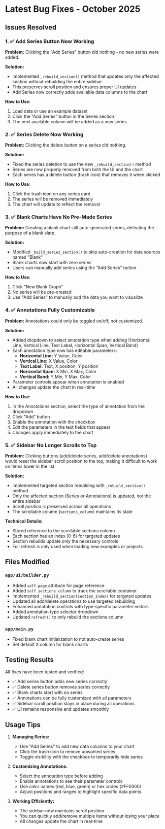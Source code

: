 # Latest Bug Fixes - October 2025

## Issues Resolved

### 1. ✅ Add Series Button Now Working
**Problem:** Clicking the "Add Series" button did nothing - no new series were added.

**Solution:**
- Implemented `_rebuild_section()` method that updates only the affected section without rebuilding the entire sidebar
- This preserves scroll position and ensures proper UI updates
- Add Series now correctly adds available data columns to the chart

**How to Use:**
1. Load data or use an example dataset
2. Click the "Add Series" button in the Series section
3. The next available column will be added as a new series

### 2. ✅ Series Delete Now Working
**Problem:** Clicking the delete button on a series did nothing.

**Solution:**
- Fixed the series deletion to use the new `_rebuild_section()` method
- Series are now properly removed from both the UI and the chart
- Each series has a delete button (trash icon) that removes it when clicked

**How to Use:**
1. Click the trash icon on any series card
2. The series will be removed immediately
3. The chart will update to reflect the removal

### 3. ✅ Blank Charts Have No Pre-Made Series
**Problem:** Creating a blank chart still auto-generated series, defeating the purpose of a blank slate.

**Solution:**
- Modified `_build_series_section()` to skip auto-creation for data sources named "Blank"
- Blank charts now start with zero series
- Users can manually add series using the "Add Series" button

**How to Use:**
1. Click "New Blank Graph"
2. No series will be pre-created
3. Use "Add Series" to manually add the data you want to visualize

### 4. ✅ Annotations Fully Customizable
**Problem:** Annotations could only be toggled on/off, not customized.

**Solution:**
- Added dropdown to select annotation type when adding (Horizontal Line, Vertical Line, Text Label, Horizontal Span, Vertical Band)
- Each annotation type now has editable parameters:
  - **Horizontal Line:** Y Value, Color
  - **Vertical Line:** X Value, Color
  - **Text Label:** Text, X position, Y position
  - **Horizontal Span:** X Min, X Max, Color
  - **Vertical Band:** Y Min, Y Max, Color
- Parameter controls appear when annotation is enabled
- All changes update the chart in real-time

**How to Use:**
1. In the Annotations section, select the type of annotation from the dropdown
2. Click "Add" button
3. Enable the annotation with the checkbox
4. Edit the parameters in the text fields that appear
5. Changes apply immediately to the chart

### 5. ✅ Sidebar No Longer Scrolls to Top
**Problem:** Clicking buttons (add/delete series, add/delete annotations) would reset the sidebar scroll position to the top, making it difficult to work on items lower in the list.

**Solution:**
- Implemented targeted section rebuilding with `_rebuild_section()` method
- Only the affected section (Series or Annotations) is updated, not the entire sidebar
- Scroll position is preserved across all operations
- The scrollable column (`sections_column`) maintains its state

**Technical Details:**
- Stored reference to the scrollable sections column
- Each section has an index (0-6) for targeted updates
- Section rebuilds update only the necessary controls
- Full refresh is only used when loading new examples or projects

## Files Modified

### `app/ui/builder.py`
- Added `self.page` attribute for page reference
- Added `self.sections_column` to track the scrollable container
- Implemented `_rebuild_section(section_index)` for targeted updates
- Updated all add/delete operations to use targeted rebuilding
- Enhanced annotation controls with type-specific parameter editors
- Added annotation type selector dropdown
- Updated `refresh()` to only rebuild the sections column

### `app/main.py`
- Fixed blank chart initialization to not auto-create series
- Set default X column for blank charts

## Testing Results

All fixes have been tested and verified:
- ✅ Add series button adds new series correctly
- ✅ Delete series button removes series correctly
- ✅ Blank charts start with no series
- ✅ Annotations can be fully customized with all parameters
- ✅ Sidebar scroll position stays in place during all operations
- ✅ UI remains responsive and updates smoothly

## Usage Tips

1. **Managing Series:**
   - Use "Add Series" to add new data columns to your chart
   - Click the trash icon to remove unwanted series
   - Toggle visibility with the checkbox to temporarily hide series

2. **Customizing Annotations:**
   - Select the annotation type before adding
   - Enable annotations to see their parameter controls
   - Use color names (red, blue, green) or hex codes (#FF0000)
   - Adjust positions and ranges to highlight specific data points

3. **Working Efficiently:**
   - The sidebar now maintains scroll position
   - You can quickly add/remove multiple items without losing your place
   - All changes update the chart in real-time

